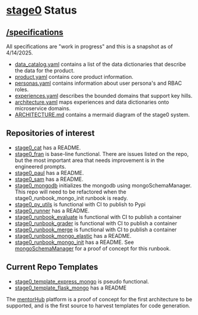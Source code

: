 # [stage0](https://agile-learning.institute/stagezero) Status

## [/specifications](./specifications/) 
All specifications are "work in progress" and this is a snapshot as of 4/14/2025.

- [data_catalog.yaml](./specifications/data_catalog.yaml) contains a list of the data dictionaries that describe the data for the product. 
- [product.yaml](./specifications/product.yaml) contains core product information.
- [personas.yaml](./specifications/personas.yaml) contains information about user persona's and RBAC roles.
- [experiences.yaml](./specifications/experiences.yaml) describes the bounded domains that support key hills. 
- [architecture.yaml](./specifications/architecture.yaml) maps experiences and data dictionaries onto microservice domains. 
- [ARCHITECTURE.md](/specifications/ARCHITECTURE.md) contains a mermaid diagram of the stage0 system.

## Repositories of interest
 
- [stage0_cat](https://github.com/agile-learning-institute/stage0_cat) has a README.
- [stage0_fran](https://github.com/agile-learning-institute/stage0_fran) is base-line functional. There are issues listed on the repo, but the most important area that needs improvement is in the engineered prompts. 
- [stage0_paul](https://github.com/agile-learning-institute/stage0_paul) has a README.
- [stage0_sam](https://github.com/agile-learning-institute/stage0_sam) has a README.
- [stage0_mongodb](https://github.com/agile-learning-institute/stage0_mongodb) initializes the mongodb using mongoSchemaManager. This repo will need to be refactored when the stage0_runbook_mongo_init runbook is ready. 
- [stage0_py_utils](https://github.com/agile-learning-institute/stage0_py_utils) is functional with CI to publish to Pypi
- [stage0_runner](https://github.com/agile-learning-institute/stage0_runner) has a README.
- [stage0_runbook_evaluate](https://github.com/agile-learning-institute/stage0_runbook_evaluate) is functional with CI to publish a container
- [stage0_runbook_grader](https://github.com/agile-learning-institute/stage0_runbook_grader) is functional with CI to publish a container
- [stage0_runbook_merge](https://github.com/agile-learning-institute/stage0_runbook_merge) is functional with CI to publish a container
- [stage0_runbook_mongo_elastic](https://github.com/agile-learning-institute/stage0_runbook_mongo_elastic) has a README.
- [stage0_runbook_mongo_init](https://github.com/agile-learning-institute/stage0_runbook_mongo_init) has a README. See [mongoSchemaManager](https://github.com/agile-learning-institute/mongoSchemaManager) for a proof of concept for this runbook.

## Current Repo Templates
- [stage0_template_express_mongo](https://github.com/agile-learning-institute/stage0_template_express_mongo) is pseudo functional.
- [stage0_template_flask_mongo](https://github.com/agile-learning-institute/stage0_template_flask_mongo) has a README

The [mentorHub](https://github.com/agile-learning-institute/mentorHub) platform is a proof of concept for the first architecture to be supported, and is the first source to harvest templates for code generation. 
